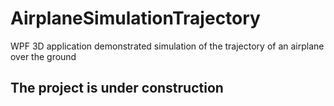 # AirplaneSimulationTrajectory

WPF 3D application demonstrated simulation of the trajectory of an airplane over the ground

## The project is under construction
